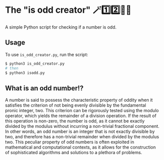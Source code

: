 # The "is odd creator" 🪄1️⃣2️⃣💯🆘
A simple Python script for checking if a number is odd. 

## Usage

To use `is_odd_creator.py`, run the script:
```bash
$ python3 is_odd_creator.py
# then
$ python3 isodd.py
```
## What is an odd number⁉️
A number is said to possess the characteristic property of oddity when it satisfies the criterion of not being evenly divisible 
by the fundamental pronic integer, two. This criterion can be rigorously tested using the modulo operator, which yields the remainder of 
a division operation. If the result of this operation is non-zero, the number is odd, as it cannot be exactly divided by the modulus without 
incurring a non-trivial fractional component. In other words, an odd number is an integer that is not exactly divisible by two, and therefore has
a non-trivial remainder when divided by the modulus two. This peculiar property of odd numbers is often exploited in mathematical and computational 
contexts, as it allows for the construction of sophisticated algorithms and solutions to a plethora of problems.
